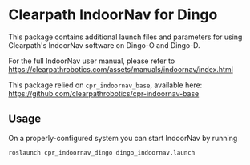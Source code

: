 Clearpath IndoorNav for Dingo
===============================

This package contains additional launch files and parameters for using Clearpath's IndoorNav software on Dingo-O
and Dingo-D.

For the full IndoorNav user manual, please refer to https://clearpathrobotics.com/assets/manuals/indoornav/index.html

This package relied on `cpr_indoornav_base`, available here: https://github.com/clearpathrobotics/cpr-indoornav-base


Usage
-------

On a properly-configured system you can start IndoorNav by running

```bash
roslaunch cpr_indoornav_dingo dingo_indoornav.launch
```
